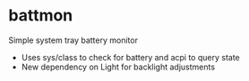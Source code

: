 # battmon
Simple system tray battery monitor
  * Uses sys/class to check for battery and acpi to query state
  * New dependency on Light for backlight adjustments
